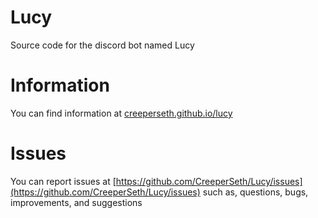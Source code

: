 # Lucy
Source code for the discord bot named Lucy

# Information
You can find information at [creeperseth.github.io/lucy](https://creeperseth.github.io/lucy)

# Issues
You can report issues at [https://github.com/CreeperSeth/Lucy/issues](https://github.com/CreeperSeth/Lucy/issues) such as, questions, bugs, improvements, and suggestions
